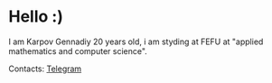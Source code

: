 # Hello :)

I am Karpov Gennadiy 20 years old, i am styding at FEFU at "applied mathematics and computer science".

Contacts: [Telegram](https://t.me/riko125)
